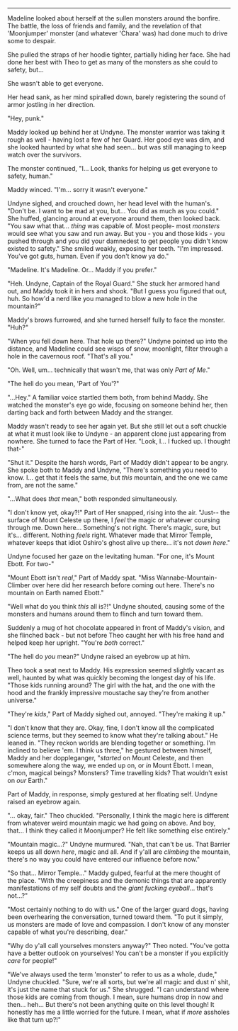 *****

Madeline looked about herself at the sullen monsters around the bonfire. The battle, the loss of friends and family, and the revelation of that 'Moonjumper' monster (and whatever 'Chara' was) had done much to drive some to despair.

She pulled the straps of her hoodie tighter, partially hiding her face. She had done her best with Theo to get as many of the monsters as she could to safety, but...

She wasn't able to get everyone.

Her head sank, as her mind spiralled down, barely registering the sound of armor jostling in her direction.

"Hey, punk."

Maddy looked up behind her at Undyne. The monster warrior was taking it rough as well - having lost a few of her Guard. Her good eye was dim, and she looked haunted by what she had seen... but was still managing to keep watch over the survivors.

The monster continued, "I... Look, thanks for helping us get everyone to safety, human."

Maddy winced. "I'm... sorry it wasn't everyone."

Undyne sighed, and crouched down, her head level with the human's. "Don't be. I want to be mad at you, but... You did as much as you could." She huffed, glancing around at everyone around them, then looked back. "You saw what that... *thing* was capable of. Most people- most *monsters* would see what you saw and run away. But you - you and those kids - you pushed through and you did your damnedest to get people you didn't know existed to safety." She smiled weakly, exposing her teeth. "I'm impressed. You've got guts, human. Even if you don't know ya do."

"Madeline. It's Madeline. Or... Maddy if you prefer."

"Heh. Undyne, Captain of the Royal Guard." She stuck her armored hand out, and Maddy took it in hers and shook. "But I guess you figured that out, huh. So how'd a nerd like you managed to blow a new hole in the mountain?"

Maddy's brows furrowed, and she turned herself fully to face the monster. "Huh?"

"When you fell down here. That hole up there?" Undyne pointed up into the distance, and Madeline could see wisps of snow, moonlight, filter through a hole in the cavernous roof. "That's all you."

"Oh. Well, um... technically that wasn't me, that was only *Part of Me*."

"The hell do you mean, 'Part of You'?"

"...Hey." A familiar voice startled them both, from behind Maddy. She watched the monster's eye go wide, focusing on someone behind her, then darting back and forth between Maddy and the stranger.

Maddy wasn't ready to see her again yet. But she still let out a soft chuckle at what it must look like to Undyne - an apparent clone just appearing from nowhere. She turned to face the Part of Her. "Look, I... I fucked up. I thought that-"

"Shut it." Despite the harsh words, Part of Maddy didn't appear to be angry. She spoke both to Maddy and Undyne, "There's something you need to know. I... get that it feels the same, but *this* mountain, and the one we came from, are not the same."

"...What does *that* mean," both responded simultaneously.

"I don't know yet, okay?!" Part of Her snapped, rising into the air. "Just-- the surface of Mount Celeste up there, I *feel* the magic or whatever coursing through me. Down here... Something's not right. There's magic, sure, but it's... different. Nothing *feels* right. Whatever made that Mirror Temple, whatever keeps that idiot Oshiro's ghost alive up there... it's not *down here*."

Undyne focused her gaze on the levitating human. "For one, it's Mount Ebott. For two-"

"Mount Ebott isn't *real*," Part of Maddy spat. "Miss Wannabe-Mountain-Climber over here did her research before coming out here. There's no mountain on Earth named Ebott."

"Well what do you think *this* all is?!" Undyne shouted, causing some of the monsters and humans around them to flinch and turn toward them.

Suddenly a mug of hot chocolate appeared in front of Maddy's vision, and she flinched back - but not before Theo caught her with his free hand and helped keep her upright. "You're *both* correct."

"The hell do *you* mean?" Undyne raised an eyebrow up at him.

Theo took a seat next to Maddy. His expression seemed slightly vacant as well, haunted by what was quickly becoming the longest day of his life. "Those kids running around? The girl with the hat, and the one with the hood and the frankly impressive moustache say they're from another universe."

"They're *kids*," Part of Maddy sighed out, annoyed. "They're making it up."

"I don't know that they are. Okay, fine, I don't know all the complicated science terms, but they seemed to know what they're talking about." He leaned in. "They reckon worlds are blending together or something. I'm inclined to believe 'em. I think us three," he gestured between himself, Maddy and her doppleganger, "*started* on Mount Celeste, and then somewhere along the way, we ended up on, or *in* Mount Ebott. I mean, c'mon, magical beings? Monsters? Time travelling kids? That wouldn't exist on *our* Earth."

Part of Maddy, in response, simply gestured at her floating self. Undyne raised an eyebrow again.

"... okay, fair." Theo chuckled. "Personally, I think the magic here is different from whatever weird mountain magic we had going on above. And boy, that... I think they called it Moonjumper? He felt like something else entirely."

"Mountain magic...?" Undyne murmured. "Nah, that can't be us. That Barrier keeps us all down *here*, magic and all. And if y'all are *climbing* the mountain, there's no way you could have entered our influence before now."

"So that... Mirror Temple..." Maddy gulped, fearful at the mere thought of the place. "With the creepiness and the demonic things that are apparently manifestations of my self doubts and the *giant fucking eyeball*... that's not...?"

"Most certainly nothing to do with us." One of the larger guard dogs, having been overhearing the conversation, turned toward them. "To put it simply, us monsters are made of love and compassion. I don't know of any monster capable of what you're describing, dear."

"Why do y'all call yourselves monsters anyway?" Theo noted. "You've gotta have a better outlook on yourselves! You can't be a monster if you explicitly *care* for people!"

"We've always used the term 'monster' to refer to us as a whole, dude," Undyne chuckled. "Sure, we're all sorts, but we're all magic and dust n' shit, it's just the name that stuck for us." She shrugged. "I can understand where those kids are coming from though. I mean, sure humans drop in now and then... heh... But there's not been anything quite on this level though! It honestly has me a little worried for the future. I mean, what if *more* assholes like that turn up?!"